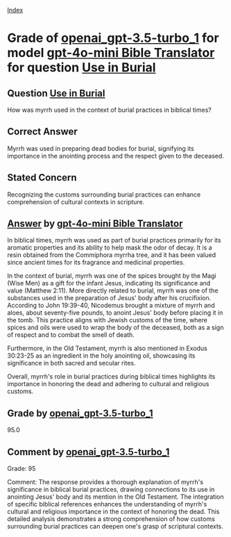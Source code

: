 
[Index](../../../../index.md)
# Grade of [openai_gpt-3.5-turbo_1](../../../grading_models/openai_gpt-3.5-turbo_1.md) for model [gpt-4o-mini Bible Translator](../../../answering_models/gpt-4o-mini_Bible_Translator.md) for question [Use in Burial](../../../questions/Use_in_Burial.md)

## Question [Use in Burial](../../../questions/Use_in_Burial.md)
How was myrrh used in the context of burial practices in biblical times?

## Correct Answer
Myrrh was used in preparing dead bodies for burial, signifying its importance in the anointing process and the respect given to the deceased.

## Stated Concern
Recognizing the customs surrounding burial practices can enhance comprehension of cultural contexts in scripture.

## [Answer](../Use_in_Burial.md) by [gpt-4o-mini Bible Translator](../../../answering_models/gpt-4o-mini_Bible_Translator.md)
In biblical times, myrrh was used as part of burial practices primarily for its aromatic properties and its ability to help mask the odor of decay. It is a resin obtained from the Commiphora myrrha tree, and it has been valued since ancient times for its fragrance and medicinal properties.

In the context of burial, myrrh was one of the spices brought by the Magi (Wise Men) as a gift for the infant Jesus, indicating its significance and value (Matthew 2:11). More directly related to burial, myrrh was one of the substances used in the preparation of Jesus' body after his crucifixion. According to John 19:39-40, Nicodemus brought a mixture of myrrh and aloes, about seventy-five pounds, to anoint Jesus' body before placing it in the tomb. This practice aligns with Jewish customs of the time, where spices and oils were used to wrap the body of the deceased, both as a sign of respect and to combat the smell of death.

Furthermore, in the Old Testament, myrrh is also mentioned in Exodus 30:23-25 as an ingredient in the holy anointing oil, showcasing its significance in both sacred and secular rites.

Overall, myrrh's role in burial practices during biblical times highlights its importance in honoring the dead and adhering to cultural and religious customs.

## Grade by [openai_gpt-3.5-turbo_1](../../../grading_models/openai_gpt-3.5-turbo_1.md)
95.0

## Comment by [openai_gpt-3.5-turbo_1](../../../grading_models/openai_gpt-3.5-turbo_1.md)
Grade: 95

Comment: The response provides a thorough explanation of myrrh's significance in biblical burial practices, drawing connections to its use in anointing Jesus' body and its mention in the Old Testament. The integration of specific biblical references enhances the understanding of myrrh's cultural and religious importance in the context of honoring the dead. This detailed analysis demonstrates a strong comprehension of how customs surrounding burial practices can deepen one's grasp of scriptural contexts.

